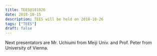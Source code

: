 ```yaml
---
title: TEES@181026
date: 2018-10-15
description: TEES will be held on 2018-10-26
tags: ["TEES"]
draft: false
---
```


Next presentators are Mr. Uchiumi from Meiji Univ. and Prof. Peter from University of Vienna.

